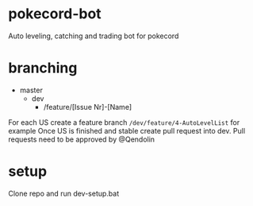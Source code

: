 # pokecord-bot
Auto leveling, catching and trading bot for pokecord

# branching
- master
   - dev
      - /feature/[Issue Nr]-[Name]

For each US create a feature branch `/dev/feature/4-AutoLevelList` for example
Once US is finished and stable create pull request into dev.
Pull requests need to be approved by @Qendolin

# setup

Clone repo and run dev-setup.bat


